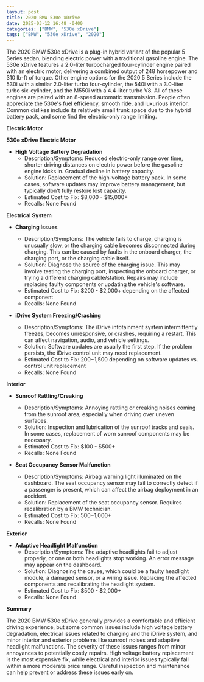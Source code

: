 ```yaml
---
layout: post
title: 2020 BMW 530e xDrive
date: 2025-03-12 16:48 -0400
categories: ["BMW", "530e xDrive"]
tags: ["BMW", "530e xDrive", "2020"]
---
```

The 2020 BMW 530e xDrive is a plug-in hybrid variant of the popular 5 Series sedan, blending electric power with a traditional gasoline engine. The 530e xDrive features a 2.0-liter turbocharged four-cylinder engine paired with an electric motor, delivering a combined output of 248 horsepower and 310 lb-ft of torque. Other engine options for the 2020 5 Series include the 530i with a similar 2.0-liter turbo four-cylinder, the 540i with a 3.0-liter turbo six-cylinder, and the M550i with a 4.4-liter turbo V8. All of these engines are paired with an 8-speed automatic transmission. People often appreciate the 530e's fuel efficiency, smooth ride, and luxurious interior. Common dislikes include its relatively small trunk space due to the hybrid battery pack, and some find the electric-only range limiting.

**Electric Motor**

**530e xDrive Electric Motor**

*   **High Voltage Battery Degradation**
    *   Description/Symptoms: Reduced electric-only range over time, shorter driving distances on electric power before the gasoline engine kicks in. Gradual decline in battery capacity.
    *   Solution: Replacement of the high-voltage battery pack. In some cases, software updates may improve battery management, but typically don't fully restore lost capacity.
    *   Estimated Cost to Fix: $8,000 - $15,000+
    *   Recalls: None Found

**Electrical System**

*   **Charging Issues**
    *   Description/Symptoms: The vehicle fails to charge, charging is unusually slow, or the charging cable becomes disconnected during charging. This can be caused by faults in the onboard charger, the charging port, or the charging cable itself.
    *   Solution: Diagnose the source of the charging issue. This may involve testing the charging port, inspecting the onboard charger, or trying a different charging cable/station. Repairs may include replacing faulty components or updating the vehicle's software.
    *   Estimated Cost to Fix: $200 - $2,000+ depending on the affected component
    *   Recalls: None Found

*   **iDrive System Freezing/Crashing**
    *   Description/Symptoms: The iDrive infotainment system intermittently freezes, becomes unresponsive, or crashes, requiring a restart. This can affect navigation, audio, and vehicle settings.
    *   Solution: Software updates are usually the first step. If the problem persists, the iDrive control unit may need replacement.
    *   Estimated Cost to Fix: $200-$1,500 depending on software updates vs. control unit replacement
    *   Recalls: None Found

**Interior**

*   **Sunroof Rattling/Creaking**
    *   Description/Symptoms: Annoying rattling or creaking noises coming from the sunroof area, especially when driving over uneven surfaces.
    *   Solution: Inspection and lubrication of the sunroof tracks and seals. In some cases, replacement of worn sunroof components may be necessary.
    *   Estimated Cost to Fix: $100 - $500+
    *   Recalls: None Found

*   **Seat Occupancy Sensor Malfunction**
    * Description/Symptoms: Airbag warning light illuminated on the dashboard. The seat occupancy sensor may fail to correctly detect if a passenger is present, which can affect the airbag deployment in an accident.
    * Solution: Replacement of the seat occupancy sensor. Requires recalibration by a BMW technician.
    * Estimated Cost to Fix: $500-$1,000+
    * Recalls: None Found

**Exterior**

*   **Adaptive Headlight Malfunction**
    *   Description/Symptoms: The adaptive headlights fail to adjust properly, or one or both headlights stop working. An error message may appear on the dashboard.
    *   Solution: Diagnosing the cause, which could be a faulty headlight module, a damaged sensor, or a wiring issue. Replacing the affected components and recalibrating the headlight system.
    *   Estimated Cost to Fix: $500 - $2,000+
    *   Recalls: None Found

**Summary**

The 2020 BMW 530e xDrive generally provides a comfortable and efficient driving experience, but some common issues include high voltage battery degradation, electrical issues related to charging and the iDrive system, and minor interior and exterior problems like sunroof noises and adaptive headlight malfunctions. The severity of these issues ranges from minor annoyances to potentially costly repairs. High voltage battery replacement is the most expensive fix, while electrical and interior issues typically fall within a more moderate price range. Careful inspection and maintenance can help prevent or address these issues early on.

